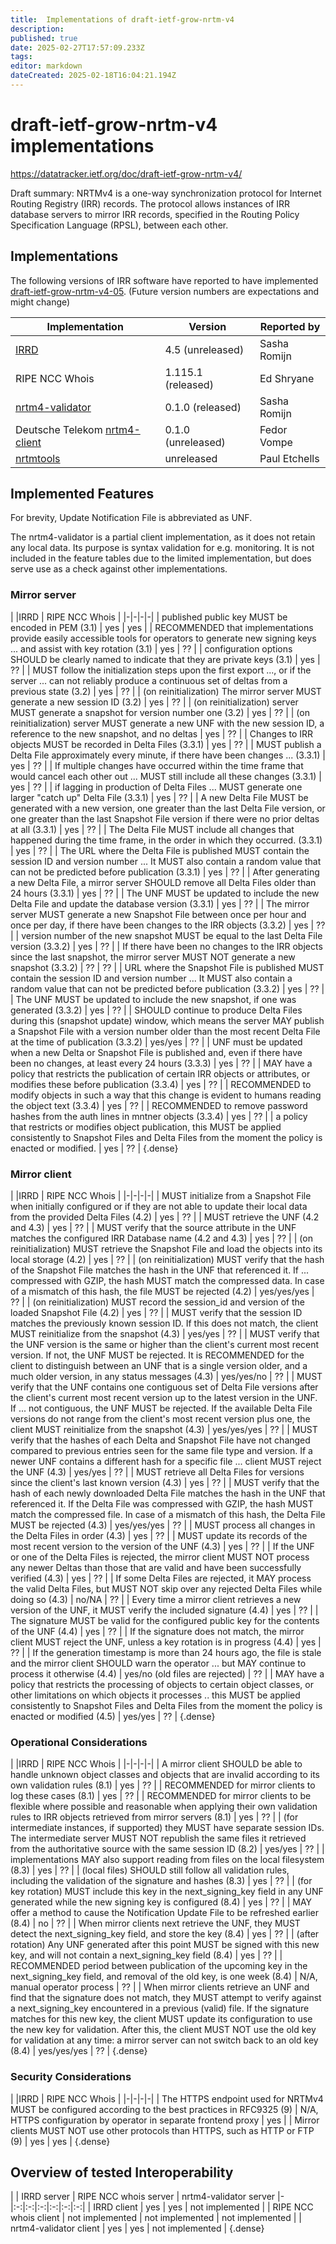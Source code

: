 ```yaml
---
title:  Implementations of draft-ietf-grow-nrtm-v4
description: 
published: true
date: 2025-02-27T17:57:09.233Z
tags: 
editor: markdown
dateCreated: 2025-02-18T16:04:21.194Z
---
```


# draft-ietf-grow-nrtm-v4 implementations
https://datatracker.ietf.org/doc/draft-ietf-grow-nrtm-v4/

Draft summary: NRTMv4 is a one-way synchronization protocol for Internet Routing Registry (IRR) records.  The protocol allows instances of IRR database servers to mirror IRR records, specified in the Routing Policy Specification Language (RPSL), between each other.

## Implementations

The following versions of IRR software have reported to have implemented [draft-ietf-grow-nrtm-v4-05](http://tools.ietf.org/html/draft-ietf-grow-nrtm-v4). (Future version numbers are expectations and might change)

|**Implementation** |	**Version** |	**Reported by**|
|---|---|---|
|[IRRD](https://github.com/irrdnet/irrd/) |	4.5 (unreleased) | Sasha Romijn |
|RIPE NCC Whois 	| 1.115.1 (released)  | Ed Shryane |
|[nrtm4-validator](https://github.com/mxsasha/nrtm4-validator/) | 0.1.0 (released) | Sasha Romijn
| Deutsche Telekom [nrtm4-client](#) | 0.1.0 (unreleased) | Fedor Vompe
|[nrtmtools](https://github.com/petchells/nrtm4tools) | unreleased | Paul Etchells

## Implemented Features 

For brevity, Update Notification File is abbreviated as UNF.

The nrtm4-validator is a partial client implementation, as it does not retain any local data. Its purpose is syntax validation for e.g. monitoring. It is not included in the feature tables due to the limited implementation, but does serve use as a check against other implementations.

### Mirror server

| |IRRD | RIPE NCC Whois |
|-|-|-|-|
| published public key MUST be encoded in PEM (3.1) | yes | yes |
| RECOMMENDED that implementations provide easily accessible tools for operators to generate new signing keys ... and assist with key rotation (3.1) | yes | ?? |
| configuration options SHOULD be clearly named to indicate that they are private keys (3.1) | yes | ?? |
| MUST follow the initialization steps upon the first export ..., or if the server ...  can not reliably produce a continuous set of deltas from a previous state (3.2) | yes | ?? |
| (on reinitialization) The mirror server MUST generate a new session ID (3.2) | yes | ?? |
| (on reinitialization) server MUST generate a snapshot for version number one (3.2) | yes | ?? |
| (on reinitialization) server MUST generate a new UNF with the new session ID, a reference to the new snapshot, and no deltas | yes | ?? |
| Changes to IRR objects MUST be recorded in Delta Files (3.3.1) | yes | ?? |
| MUST publish a Delta File approximately every minute, if there have been changes ... (3.3.1) | yes | ?? |
| If multiple changes have occurred within the time frame that would cancel each other out ... MUST still include all these changes (3.3.1) | yes | ?? |
| if lagging in production of Delta Files ... MUST generate one larger "catch up" Delta File (3.3.1) | yes | ?? |
| A new Delta File MUST be generated with a new version, one greater than the last Delta File version, or one greater than the last Snapshot File version if there were no prior deltas at all (3.3.1) | yes | ?? |
| The Delta File MUST include all changes that happened during the time frame, in the order in which they occurred. (3.3.1) | yes | ?? |
| The URL where the Delta File is published MUST contain the session ID and version number ... It MUST also contain a random value that can not be predicted before publication (3.3.1) | yes | ?? |
| After generating a new Delta File, a mirror server SHOULD remove all Delta Files older than 24 hours (3.3.1) | yes | ?? |
| The UNF MUST be updated to include the new Delta File and update the database version (3.3.1) | yes | ?? |
| The mirror server MUST generate a new Snapshot File between once per hour and once per day, if there have been changes to the IRR objects (3.3.2) | yes | ?? |
| version number of the new snapshot MUST be equal to the last Delta File version (3.3.2) | yes | ?? |
| If there have been no changes to the IRR objects since the last snapshot, the mirror server MUST NOT generate a new snapshot (3.3.2) | ?? | ?? |
| URL where the Snapshot File is published MUST contain the session ID and version number ... It MUST also contain a random value that can not be predicted before publication (3.3.2) | yes | ?? |
| The UNF MUST be updated to include the new snapshot, if one was generated (3.3.2) | yes | ?? |
| SHOULD continue to produce Delta Files during this (snapshot update) window, which means the server MAY publish a Snapshot File with a version number older than the most recent Delta File at the time of publication (3.3.2) | yes/yes | ?? |
| UNF must be updated when a new Delta or Snapshot File is published and, even if there have been no changes, at least every 24 hours (3.3.3) | yes | ?? |
| MAY have a policy that restricts the publication of certain IRR objects or attributes, or modifies these before publication (3.3.4)  | yes | ?? |
| RECOMMENDED to modify objects in such a way that this change is evident to humans reading the object text (3.3.4)  | yes | ?? |
| RECOMMENDED to remove password hashes from the auth lines in mntner objects (3.3.4) | yes | ?? |
| a policy that restricts or modifies object publication, this MUST be applied consistently to Snapshot Files and Delta Files from the moment the policy is enacted or modified. | yes | ?? |
{.dense}


### Mirror client

| |IRRD | RIPE NCC Whois |
|-|-|-|-|
| MUST initialize from a Snapshot File when initially configured or if they are not able to update their local data from the provided Delta Files (4.2) | yes | ?? |
| MUST retrieve the UNF (4.2 and 4.3) | yes | ?? |
| MUST verify that the source attribute in the UNF matches the configured IRR Database name (4.2 and 4.3) | yes | ?? |
| (on reinitialization) MUST retrieve the Snapshot File and load the objects into its local storage (4.2) | yes | ?? |
| (on reinitialization) MUST verify that the hash of the Snapshot File matches the hash in the UNF that referenced it. If ... compressed with GZIP, the hash MUST match the compressed data. In case of a mismatch of this hash, the file MUST be rejected (4.2) | yes/yes/yes | ?? |
| (on reinitialization) MUST record the session_id and version of the loaded Snapshot File (4.2) | yes | ?? |
| MUST verify that the session ID matches the previously known session ID. If this does not match, the client MUST reinitialize from the snapshot (4.3) | yes/yes | ?? |
| MUST verify that the UNF version is the same or higher than the client's current most recent version. If not, the UNF MUST be rejected. It is RECOMMENDED for the client to distinguish between an UNF that is a single version older, and a much older version, in any status messages (4.3) | yes/yes/no | ?? |
| MUST verify that the UNF contains one contiguous set of Delta File versions after the client's current most recent version up to the latest version in the UNF. If ... not contiguous, the UNF MUST be rejected. If the available Delta File versions do not range from the client's most recent version plus one, the client MUST reinitialize from the snapshot (4.3) | yes/yes/yes | ?? |
| MUST verify that the hashes of each Delta and Snapshot File have not changed compared to previous entries seen for the same file type and version. If a newer UNF contains a different hash for a specific file ... client MUST reject the UNF (4.3) | yes/yes | ?? |
| MUST retrieve all Delta Files for versions since the client's last known version (4.3) | yes | ?? |
| MUST verify that the hash of each newly downloaded Delta File matches the hash in the UNF that referenced it. If the Delta File was compressed with GZIP, the hash MUST match the compressed file. In case of a mismatch of this hash, the Delta File MUST be rejected (4.3) | yes/yes/yes | ?? |
| MUST process all changes in the Delta Files in order (4.3) | yes | ?? |
| MUST update its records of the most recent version to the version of the UNF (4.3) | yes | ?? |
| If the UNF or one of the Delta Files is rejected, the mirror client MUST NOT process any newer Deltas than those that are valid and have been successfully verified (4.3) | yes | ?? |
| If some Delta Files are rejected, it MAY process the valid Delta Files, but MUST NOT skip over any rejected Delta Files while doing so (4.3) | no/NA | ?? |
| Every time a mirror client retrieves a new version of the UNF, it MUST verify the included signature (4.4) | yes | ?? |
| The signature MUST be valid for the configured public key for the contents of the UNF (4.4) | yes | ?? |
| If the signature does not match, the mirror client MUST reject the UNF, unless a key rotation is in progress (4.4) | yes | ?? |
| If the generation timestamp is more than 24 hours ago, the file is stale and the mirror client SHOULD warn the operator ... but MAY continue to process it otherwise (4.4) | yes/no (old files are rejected) | ?? |
| MAY have a policy that restricts the processing of objects to certain object classes, or other limitations on which objects it processes .. this MUST be applied consistently to Snapshot Files and Delta Files from the moment the policy is enacted or modified (4.5) | yes/yes | ?? |
{.dense}

### Operational Considerations

| |IRRD | RIPE NCC Whois |
|-|-|-|-|
| A mirror client SHOULD be able to handle unknown object classes and objects that are invalid according to its own validation rules (8.1) | yes | ?? |
| RECOMMENDED for mirror clients to log these cases (8.1) | yes | ?? |
| RECOMMENDED for mirror clients to be flexible where possible and reasonable when applying their own validation rules to IRR objects retrieved from mirror servers (8.1) | yes | ?? |
| (for intermediate instances, if supported) they MUST have separate session IDs. The intermediate server MUST NOT republish the same files it retrieved from the authoritative source with the same session ID (8.2) | yes/yes | ?? |
| implementations MAY also support reading from files on the local filesystem (8.3) | yes | ?? |
| (local files) SHOULD still follow all validation rules, including the validation of the signature and hashes (8.3) | yes | ?? |
| (for key rotation) MUST include this key in the next_signing_key field in any UNF generated while the new signing key is configured (8.4) | yes | ?? |
| MAY offer a method to cause the Notification Update File to be refreshed earlier (8.4)  | no | ?? |
| When mirror clients next retrieve the UNF, they MUST detect the next_signing_key field, and store the key (8.4) | yes | ?? |
| (after rotation) Any UNF generated after this point MUST be signed with this new key, and will not contain a next_signing_key field (8.4) | yes | ?? |
| RECOMMENDED period between publication of the upcoming key in the next_signing_key field, and removal of the old key, is one week (8.4) | N/A, manual operator process | ?? |
| When mirror clients retrieve an UNF and find that the signature does not match, they MUST attempt to verify against a next_signing_key encountered in a previous (valid) file. If the signature matches for this new key, the client MUST update its configuration to use the new key for validation. After this, the client MUST NOT use the old key for validation at any time: a mirror server can not switch back to an old key (8.4) | yes/yes/yes | ?? |
{.dense}

### Security Considerations

| |IRRD | RIPE NCC Whois |
|-|-|-|-|
| The HTTPS endpoint used for NRTMv4 MUST be configured according to the best practices in RFC9325 (9) | N/A, HTTPS configuration by operator in separate frontend proxy | yes |
| Mirror clients MUST NOT use other protocols than HTTPS, such as HTTP or FTP (9) | yes | yes |
{.dense}

## Overview of tested Interoperability

| | IRRD server | RIPE NCC whois server | nrtm4-validator server
|-|:-:|:-:|:-:|:-:|:-:|:-:|
| IRRD client | yes | yes | not implemented |
| RIPE NCC whois client | not implemented | not implemented | not implemented |
| nrtm4-validator client | yes | yes | not implemented |
{.dense}
